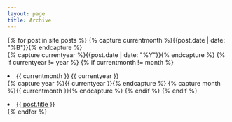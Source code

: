 ```yaml
---
layout: page
title: Archive
---
```


{% for post in site.posts %}
  {% capture currentmonth %}{{post.date | date: "%B"}}{% endcapture %}	
  {% capture currentyear %}{{post.date | date: "%Y"}}{% endcapture %}
  {% if currentyear != year %}
    {% if currentmonth != month %}
      <li>{{ currentmonth }} {{ currentyear }}</li>
      {% capture year %}{{ currentyear }}{% endcapture %}
      {% capture month %}{{ currentmonth }}{% endcapture %}
    {% endif %}
  {% endif %}
  <li><a href="{{ post.url }}">{{ post.title }}</a></li>
{% endfor %}